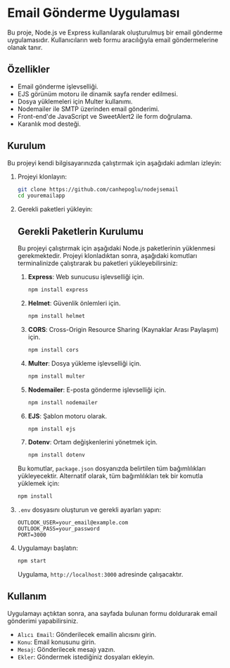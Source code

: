 # Email Gönderme Uygulaması

Bu proje, Node.js ve Express kullanılarak oluşturulmuş bir email gönderme uygulamasıdır. Kullanıcıların web formu aracılığıyla email göndermelerine olanak tanır.

## Özellikler

- Email gönderme işlevselliği.
- EJS görünüm motoru ile dinamik sayfa render edilmesi.
- Dosya yüklemeleri için Multer kullanımı.
- Nodemailer ile SMTP üzerinden email gönderimi.
- Front-end'de JavaScript ve SweetAlert2 ile form doğrulama.
- Karanlık mod desteği.

## Kurulum

Bu projeyi kendi bilgisayarınızda çalıştırmak için aşağıdaki adımları izleyin:

1. Projeyi klonlayın:

    ```bash
    git clone https://github.com/canhepoglu/nodejsemail
    cd youremailapp
    ```

2. Gerekli paketleri yükleyin:

      ## Gerekli Paketlerin Kurulumu
      
      Bu projeyi çalıştırmak için aşağıdaki Node.js paketlerinin yüklenmesi gerekmektedir. Projeyi klonladıktan sonra, aşağıdaki komutları terminalinizde çalıştırarak bu paketleri yükleyebilirsiniz:
      
      1. **Express**: Web sunucusu işlevselliği için.
      
          ```bash
          npm install express
          ```
      
      2. **Helmet**: Güvenlik önlemleri için.
      
          ```bash
          npm install helmet
          ```
      
      3. **CORS**: Cross-Origin Resource Sharing (Kaynaklar Arası Paylaşım) için.
      
          ```bash
          npm install cors
          ```
      
      4. **Multer**: Dosya yükleme işlevselliği için.
      
          ```bash
          npm install multer
          ```
      
      5. **Nodemailer**: E-posta gönderme işlevselliği için.
      
          ```bash
          npm install nodemailer
          ```
      
      6. **EJS**: Şablon motoru olarak.
      
          ```bash
          npm install ejs
          ```
      
      7. **Dotenv**: Ortam değişkenlerini yönetmek için.
      
          ```bash
          npm install dotenv
          ```
      
      Bu komutlar, `package.json` dosyanızda belirtilen tüm bağımlılıkları yükleyecektir. Alternatif olarak, tüm bağımlılıkları tek bir komutla yüklemek için:
      
      ```bash
      npm install


3. `.env` dosyasını oluşturun ve gerekli ayarları yapın:

    ```
    OUTLOOK_USER=your_email@example.com
    OUTLOOK_PASS=your_password
    PORT=3000
    ```

4. Uygulamayı başlatın:

    ```bash
    npm start
    ```

    Uygulama, `http://localhost:3000` adresinde çalışacaktır.

## Kullanım

Uygulamayı açtıktan sonra, ana sayfada bulunan formu doldurarak email gönderimi yapabilirsiniz.

- `Alıcı Email`: Gönderilecek emailin alıcısını girin.
- `Konu`: Email konusunu girin.
- `Mesaj`: Gönderilecek mesajı yazın.
- `Ekler`: Göndermek istediğiniz dosyaları ekleyin.
